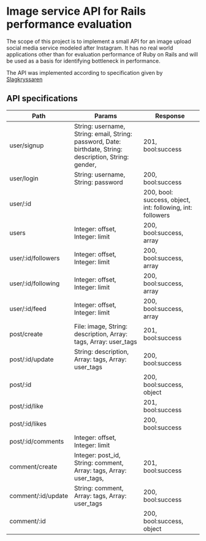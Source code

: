 # Image service API for Rails performance evaluation
The scope of this project is to implement a small API for an image upload social media service modeled after Instagram. It has no real world applications other than
for evaluation performance of Ruby on Rails and will be used as a basis for identifying bottleneck in performance.

The API was implemented according to specification given by [Slagkryssaren]( http://slagkryssaren.com )

## API specifications
| Path               	| Params                                                                                                         	| Response                                                             	|
|--------------------	|----------------------------------------------------------------------------------------------------------------	|----------------------------------------------------------------------	|
| user/signup        	| String: username,  String: email,  String: password,  Date: birthdate,  String: description,  String: gender,  	| 201,  bool:success                                                   	|
| user/login         	| String: username,  String: password                                                                            	| 200,  bool:success                                                   	|
| user/:id           	|                                                                                                                	| 200,  bool: success,  object<User>,  int: following,  int: followers 	|
| users              	| Integer: offset,  Integer: limit                                                                               	| 200,  bool:success,  array<User>                                     	|
| user/:id/followers 	| Integer: offset,  Integer: limit                                                                               	| 200,  bool:success,  array<User>                                     	|
| user/:id/following 	| Integer: offset,  Integer: limit                                                                               	| 200,  bool:success,  array<User>                                     	|
| user/:id/feed      	| Integer: offset,  Integer: limit                                                                               	| 200,  bool:success,  array<Post>                                     	|
| post/create        	| File: image,  String: description,  Array: tags,  Array: user_tags                                             	| 201,  bool:success                                                   	|
| post/:id/update    	| String: description,  Array: tags,  Array: user_tags                                                           	| 200,  bool:success                                                   	|
| post/:id           	|                                                                                                                	| 200,  bool:success, object<Post>                                       	|
| post/:id/like      	|                                                                                                                	| 201,  bool:success                                                   	|
| post/:id/likes     	|                                                                                                                	| 200,  bool:success                                                   	|
| post/:id/comments  	| Integer: offset,  Integer: limit                                                                               	|                                                                      	|
| comment/create     	| Integer: post_id,  String: comment,  Array: tags,  Array: user_tags,                                           	| 201,  bool:success                                                   	|
| comment/:id/update 	| String: comment,  Array: tags,  Array: user_tags                                                               	| 200,  bool:success                                                   	|
| comment/:id        	|                                                                                                                	| 200,  bool:success, object<Comment>                                  	|
